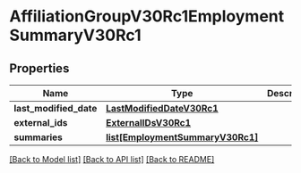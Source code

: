 # AffiliationGroupV30Rc1EmploymentSummaryV30Rc1

## Properties
Name | Type | Description | Notes
------------ | ------------- | ------------- | -------------
**last_modified_date** | [**LastModifiedDateV30Rc1**](LastModifiedDateV30Rc1.md) |  | [optional] 
**external_ids** | [**ExternalIDsV30Rc1**](ExternalIDsV30Rc1.md) |  | [optional] 
**summaries** | [**list[EmploymentSummaryV30Rc1]**](EmploymentSummaryV30Rc1.md) |  | [optional] 

[[Back to Model list]](../README.md#documentation-for-models) [[Back to API list]](../README.md#documentation-for-api-endpoints) [[Back to README]](../README.md)


